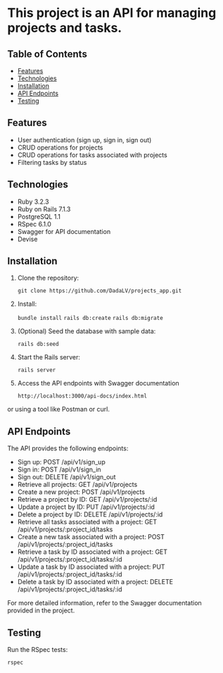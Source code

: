 
# This project is an API for managing projects and tasks.

## Table of Contents

- [Features](#features)
- [Technologies](#technologies)
- [Installation](#installation)
- [API Endpoints](#api-endpoints)
- [Testing](#testing)

## Features

- User authentication (sign up, sign in, sign out)
- CRUD operations for projects
- CRUD operations for tasks associated with projects
- Filtering tasks by status

## Technologies

- Ruby 3.2.3
- Ruby on Rails 7.1.3
- PostgreSQL 1.1
- RSpec 6.1.0
- Swagger for API documentation
- Devise

## Installation

1. Clone the repository:

   `git clone https://github.com/DadaLV/projects_app.git`

2. Install:

   `bundle install`
   `rails db:create`
   `rails db:migrate`

3. (Optional) Seed the database with sample data:

   `rails db:seed`

4. Start the Rails server:

   `rails server`

5. Access the API endpoints with Swagger documentation 

   `http://localhost:3000/api-docs/index.html`

or using a tool like Postman or curl.

## API Endpoints

The API provides the following endpoints:

* Sign up: POST /api/v1/sign_up
* Sign in: POST /api/v1/sign_in
* Sign out: DELETE /api/v1/sign_out
* Retrieve all projects: GET /api/v1/projects
* Create a new project: POST /api/v1/projects
* Retrieve a project by ID: GET /api/v1/projects/:id
* Update a project by ID: PUT /api/v1/projects/:id
* Delete a project by ID: DELETE /api/v1/projects/:id
* Retrieve all tasks associated with a project: GET /api/v1/projects/:project_id/tasks
* Create a new task associated with a project: POST /api/v1/projects/:project_id/tasks
* Retrieve a task by ID associated with a project: GET /api/v1/projects/:project_id/tasks/:id
* Update a task by ID associated with a project: PUT /api/v1/projects/:project_id/tasks/:id
* Delete a task by ID associated with a project: DELETE /api/v1/projects/:project_id/tasks/:id

For more detailed information, refer to the Swagger documentation provided in the project.

## Testing

Run the RSpec tests:

  `rspec`
